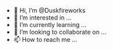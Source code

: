 - 👋 Hi, I’m @Duskfireworks
- 👀 I’m interested in ...
- 🌱 I’m currently learning ...
- 💞️ I’m looking to collaborate on ...
- 📫 How to reach me ...

<!---
Duskfireworks/Duskfireworks is a ✨ special ✨ repository because its `README.md` (this file) appears on your GitHub profile.
You can click the Preview link to take a look at your changes.
--->
